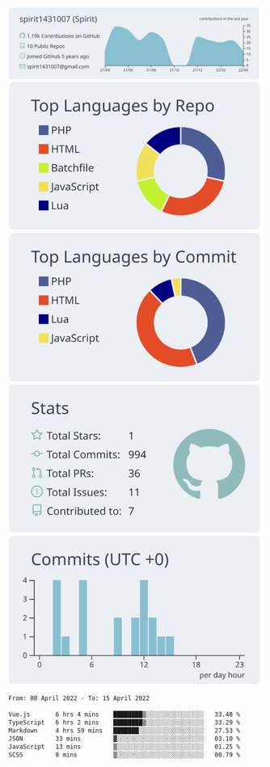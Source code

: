 [![](https://raw.githubusercontent.com/spirit1431007/spirit1431007/master/profile-summary-card-output/nord_bright/0-profile-details.svg)](https://git.io/spiritx)
[![](https://raw.githubusercontent.com/spirit1431007/spirit1431007/master/profile-summary-card-output/nord_bright/1-repos-per-language.svg)](https://git.io/spiritx) [![](https://raw.githubusercontent.com/spirit1431007/spirit1431007/master/profile-summary-card-output/nord_bright/2-most-commit-language.svg)](https://git.io/spiritx)
[![](https://raw.githubusercontent.com/spirit1431007/spirit1431007/master/profile-summary-card-output/nord_bright/3-stats.svg)](https://git.io/spiritx) [![](https://raw.githubusercontent.com/spirit1431007/spirit1431007/master/profile-summary-card-output/nord_bright/4-productive-time.svg)](https://git.io/spiritx)

<!--START_SECTION:waka-->

```text
From: 08 April 2022 - To: 15 April 2022

Vue.js       6 hrs 4 mins    ████████▒░░░░░░░░░░░░░░░░   33.48 %
TypeScript   6 hrs 2 mins    ████████▒░░░░░░░░░░░░░░░░   33.29 %
Markdown     4 hrs 59 mins   ███████░░░░░░░░░░░░░░░░░░   27.53 %
JSON         33 mins         ▓░░░░░░░░░░░░░░░░░░░░░░░░   03.10 %
JavaScript   13 mins         ▒░░░░░░░░░░░░░░░░░░░░░░░░   01.25 %
SCSS         8 mins          ▒░░░░░░░░░░░░░░░░░░░░░░░░   00.79 %
```

<!--END_SECTION:waka-->
